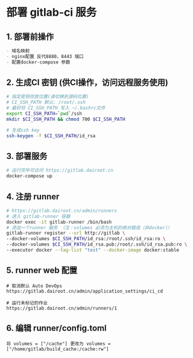 # 部署 gitlab-ci 服务

## 1. 部署前操作
```markdown
- 域名映射
- nginx配置 反代8880，8443 端口
- 配置docker-compose 参数
```

## 2. 生成CI 密钥 (供CI操作，访问远程服务使用)
```bash
# 指定密钥存放位置(请切换到源码位置) 
# CI_SSH_PATH 默认: /root/.ssh 
# 最好将 CI_SSH_PATH 写入 ~/.bashrc文件
export CI_SSH_PATH=`pwd`/ssh 
mkdir $CI_SSH_PATH && chmod 700 $CI_SSH_PATH

# 生成ssh key
ssh-keygen -f $CI_SSH_PATH/id_rsa
```

## 3. 部署服务
```bash
# 运行完毕可访问 https://gitlab.dairoot.cn
docker-compose up
```

## 4. 注册 runner  
```bash
# https://gitlab.dairoot.cn/admin/runners
# 进入 gitlab-runner 容器
docker exec -it gitlab-runner /bin/bash
# 添加一个runner 服务 （注：volumes 必须为主机的绝对路径（非docker））
gitlab-runner register --url http://gitlab \
--docker-volumes $CI_SSH_PATH/id_rsa:/root/.ssh/id_rsa:ro \
--docker-volumes $CI_SSH_PATH/id_rsa.pub:/root/.ssh/id_rsa.pub:ro \
--executor docker --tag-list "test" --docker-image docker:stable
```

## 5. runner web 配置
```
# 取消默认 Auto DevOps
https://gitlab.dairoot.cn/admin/application_settings/ci_cd

# 运行未标记的作业
https://gitlab.dairoot.cn/admin/runners/1
```

## 6. 编辑 runner/config.toml
```
将 volumes = ["/cache"] 更改为 volumes = ["/home/gitlab/build_cache:/cache:rw"]
```

